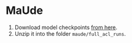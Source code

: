 # MaUde

1. Download model checkpoints [from here](https://drive.google.com/file/d/1Ysso9hdzSenK13LjOFombyXYqA_kv-Vy/view?usp=sharing). 
2. Unzip it into the folder `maude/full_acl_runs`.

